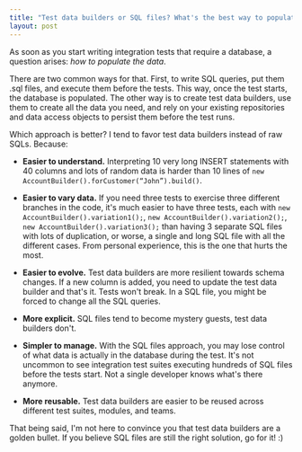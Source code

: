 ```yaml
---
title: "Test data builders or SQL files? What's the best way to populate database data?"
layout: post
---
```


As soon as you start writing integration tests that require a database, a question arises: _how to populate the data_. 

There are two common ways for that. First, to write SQL queries, put them .sql files, and execute them before the tests. This way, once the test starts, the database is populated. The other way is to create test data builders, use them to create all the data you need, and rely on your existing repositories and data access objects to persist them before the test runs.

Which approach is better? I tend to favor test data builders instead of raw SQLs. Because:

* **Easier to understand.** Interpreting 10 very long INSERT statements with 40 columns and lots of random data is harder than 10 lines of `new AccountBuilder().forCustomer(“John”).build()`.

* **Easier to vary data.** If you need three tests to exercise three different branches in the code, it's much easier to have three tests, each with `new AccountBuilder().variation1();`, `new AccountBuilder().variation2();`, `new AccountBuilder().variation3();` than having 3 separate SQL files with lots of duplication, or worse, a single and long SQL file with all the different cases. From personal experience, this is the one that hurts the most.

* **Easier to evolve.** Test data builders are more resilient towards schema changes. If a new column is added, you need to update the test data builder and that's it. Tests won't break. In a SQL file, you might be forced to change all the SQL queries.

* **More explicit.** SQL files tend to become mystery guests, test data builders don't.

* **Simpler to manage.** With the SQL files approach, you may lose control of what data is actually in the database during the test. It's not uncommon to see integration test suites executing hundreds of SQL files before the tests start. Not a single developer knows what's there anymore.

* **More reusable.** Test data builders are easier to be reused across different test suites, modules, and teams.

That being said, I'm not here to convince you that test data builders are a golden bullet. If you believe SQL files are still the right solution, go for it! :)

